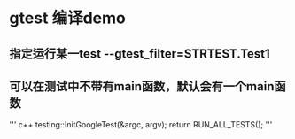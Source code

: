 # gtest 编译demo
## 指定运行某一test  --gtest_filter=STRTEST.Test1 
## 可以在测试中不带有main函数，默认会有一个main函数
''' c++
    testing::InitGoogleTest(&argc, argv);
    return  RUN_ALL_TESTS();
'''
